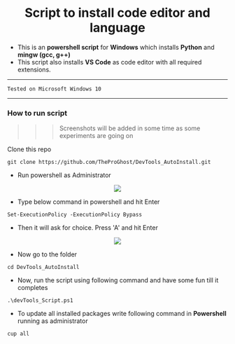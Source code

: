 <div align=center>

# Script to install code editor and language 
 
</div>

- This is an **powershell script** for **Windows** which installs **Python** and **mingw (gcc, g++)**
- This script also installs **VS Code** as code editor with all required extensions.

***  ***

```
Tested on Microsoft Windows 10
```

*** ***

### How to run script

>>> Screenshots will be added in some time as some experiments are going on

Clone this repo

```
git clone https://github.com/TheProGhost/DevTools_AutoInstall.git
```

- Run powershell as Administrator 

<div align=center>
<img src="./Images/ps_run_admin_png" />
</div>

- Type below command in powershell and hit Enter

```
Set-ExecutionPolicy -ExecutionPolicy Bypass
```
- Then it will ask for choice. Press 'A' and hit Enter

<div align=center>
<img src="./Images/ececution_policy.png" />
</div>

- Now go to the folder
```
cd DevTools_AutoInstall
```

- Now, run the script using following command and have some fun till it completes
```
.\devTools_Script.ps1
```

- To update all installed packages write following command in **Powershell** running as administrator 
```
cup all
```